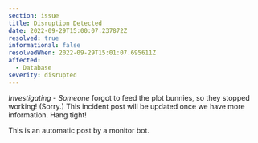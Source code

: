 ```yaml
---
section: issue
title: Disruption Detected
date: 2022-09-29T15:00:07.237872Z
resolved: true
informational: false
resolvedWhen: 2022-09-29T15:01:07.695611Z
affected:
  - Database
severity: disrupted
---
```

*Investigating* - _Someone_ forgot to feed the plot bunnies, so they stopped working! (Sorry.) This incident post will be updated once we have more information. Hang tight!

This is an automatic post by a monitor bot.
        